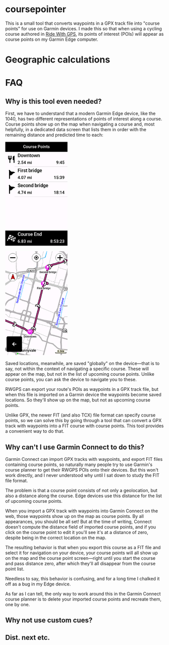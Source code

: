 # coursepointer

This is a small tool that converts waypoints in a GPX track file into "course points" for use on Garmin devices.  I made this so that when using a cycling course authored in [Ride With GPS](https://ridewithgps.com/), its points of interest (POIs) will appear as course points on my Garmin Edge computer.

# Geographic calculations



# FAQ

## Why is this tool even needed?

First, we have to understand that a modern Garmin Edge device, like the 1040, has two different representations of points of interest along a course.  Course points show up on the map when navigating a course and, most helpfully, in a dedicated data screen that lists them in order with the remaining distance and predicted time to each:

![A list of course points](docs/img/course-point-list.png)

![Course points on the map](docs/img/course-point-map.png)

Saved locations, meanwhile, are saved "globally" on the device—that is to say, not within the context of navigating a specific course.  These will appear on the map, but not in the list of upcoming course points.  Unlike course points, you can ask the device to navigate you to these.

RWGPS can export your route's POIs as waypoints in a GPX track file, but when this file is imported on a Garmin device the waypoints become saved locations.  So they'll show up on the map, but not as upcoming course points.

Unlike GPX, the newer FIT (and also TCX) file format can specify course points, so we can solve this by going through a tool that can convert a GPX track with waypoints into a FIT course with course points.  This tool provides a convenient way to do that.

## Why can't I use Garmin Connect to do this?

Garmin Connect can import GPX tracks with waypoints, and export FIT files containing course points, so naturally many people try to use Garmin's course planner to get their RWGPS POIs onto their devices.  But this won't work directly, and I never understood why until I sat down to study the FIT file format.

The problem is that a course point consists of not only a geolocation, but also a distance along the course.  Edge devices use this distance for the list of upcoming course points.

When you import a GPX track with waypoints into Garmin Connect on the web, those waypoints show up on the map as course points.  By all appearances, you should be all set!  But at the time of writing, Connect doesn't compute the distance field of imported course points, and if you click on the course point to edit it you'll see it's at a distance of zero, despite being in the correct location on the map.

The resulting behavior is that when you export this course as a FIT file and select it for navigation on your device, your course points will all show up on the map and the course point screen—right until you start the course and pass distance zero, after which they'll all disappear from the course point list.

Needless to say, this behavior is confusing, and for a long time I chalked it off as a bug in my Edge device.

As far as I can tell, the only way to work around this in the Garmin Connect course planner is to delete your imported course points and recreate them, one by one.

## Why not use custom cues?

## Dist. next etc.
